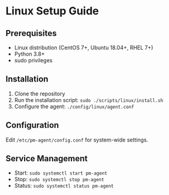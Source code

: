 # Linux Setup Guide

## Prerequisites
- Linux distribution (CentOS 7+, Ubuntu 18.04+, RHEL 7+)
- Python 3.8+
- sudo privileges

## Installation
1. Clone the repository
2. Run the installation script: `sudo ./scripts/linux/install.sh`
3. Configure the agent: `./config/linux/agent.conf`

## Configuration
Edit `/etc/pm-agent/config.conf` for system-wide settings.

## Service Management
- Start: `sudo systemctl start pm-agent`
- Stop: `sudo systemctl stop pm-agent`
- Status: `sudo systemctl status pm-agent`

